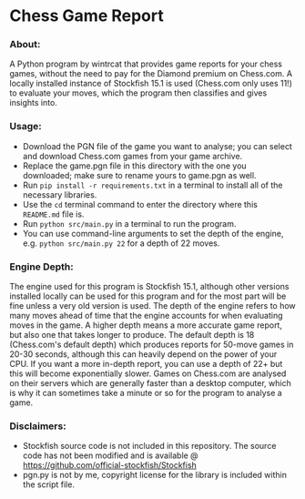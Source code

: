 # **Chess Game Report**

### **About**:
A Python program by wintrcat that provides game reports for your chess games, without the need to pay for the Diamond premium on Chess.com. A locally installed instance of Stockfish 15.1 is used (Chess.com only uses 11!) to evaluate your moves, which the program then classifies and gives insights into. 

### **Usage**:
- Download the PGN file of the game you want to analyse; you can select and download Chess.com games from your game archive.
- Replace the game.pgn file in this directory with the one you downloaded; make sure to rename yours to game.pgn as well.
- Run `pip install -r requirements.txt` in a terminal to install all of the necessary libraries.
- Use the `cd` terminal command to enter the directory where this `README.md` file is.
- Run `python src/main.py` in a terminal to run the program.
- You can use command-line arguments to set the depth of the engine, e.g. `python src/main.py 22` for a depth of 22 moves.

### **Engine Depth:**
The engine used for this program is Stockfish 15.1, although other versions installed locally can be used for this program and for the most part will be fine unless a very old version is used. The depth of the engine refers to how many moves ahead of time that the engine accounts for when evaluating moves in the game. A higher depth means a more accurate game report, but also one that takes longer to produce. The default depth is 18 (Chess.com's default depth) which produces reports for 50-move games in 20-30 seconds, although this can heavily depend on the power of your CPU. If you want a more in-depth report, you can use a depth of 22+ but this will become exponentially slower. Games on Chess.com are analysed on their servers which are generally faster than a desktop computer, which is why it can sometimes take a minute or so for the program to analyse a game.

### **Disclaimers**:
- Stockfish source code is not included in this repository. The source code has not been modified and is available @ https://github.com/official-stockfish/Stockfish
- pgn.py is not by me, copyright license for the library is included within the script file.